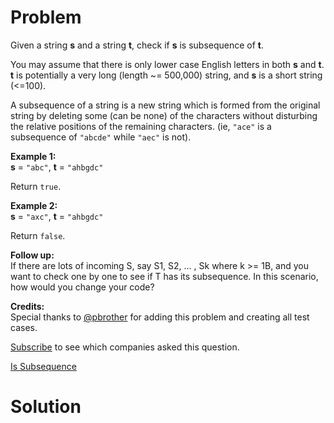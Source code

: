 
# Problem

Given a string **s** and a string **t**, check if **s** is subsequence of
**t**.

You may assume that there is only lower case English letters in both **s** and
**t**. **t** is potentially a very long (length ~= 500,000) string, and **s**
is a short string (<=100).

A subsequence of a string is a new string which is formed from the original
string by deleting some (can be none) of the characters without disturbing the
relative positions of the remaining characters. (ie, `"ace"` is a subsequence
of `"abcde"` while `"aec"` is not).

**Example 1:**  
**s** = `"abc"`, **t** = `"ahbgdc"`

Return `true`.

**Example 2:**  
**s** = `"axc"`, **t** = `"ahbgdc"`

Return `false`.

**Follow up:**  
If there are lots of incoming S, say S1, S2, ... , Sk where k >= 1B, and you
want to check one by one to see if T has its subsequence. In this scenario,
how would you change your code?

**Credits:**  
Special thanks to [@pbrother](https://leetcode.com/pbrother/) for adding this
problem and creating all test cases.

[Subscribe](/subscribe/) to see which companies asked this question.



[Is Subsequence](https://leetcode.com/problems/is-subsequence)

# Solution



